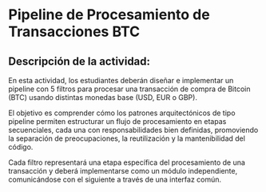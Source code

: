 # Pipeline de Procesamiento de Transacciones BTC
## Descripción de la actividad:
En esta actividad, los estudiantes deberán diseñar e implementar un pipeline con 5 filtros para procesar una transacción de compra de Bitcoin (BTC) usando distintas monedas base (USD, EUR o GBP).

El objetivo es comprender cómo los patrones arquitectónicos de tipo pipeline permiten estructurar un flujo de procesamiento en etapas secuenciales, cada una con responsabilidades bien definidas, promoviendo la separación de preocupaciones, la reutilización y la mantenibilidad del código.

Cada filtro representará una etapa específica del procesamiento de una transacción y deberá implementarse como un módulo independiente, comunicándose con el siguiente a través de una interfaz común.
